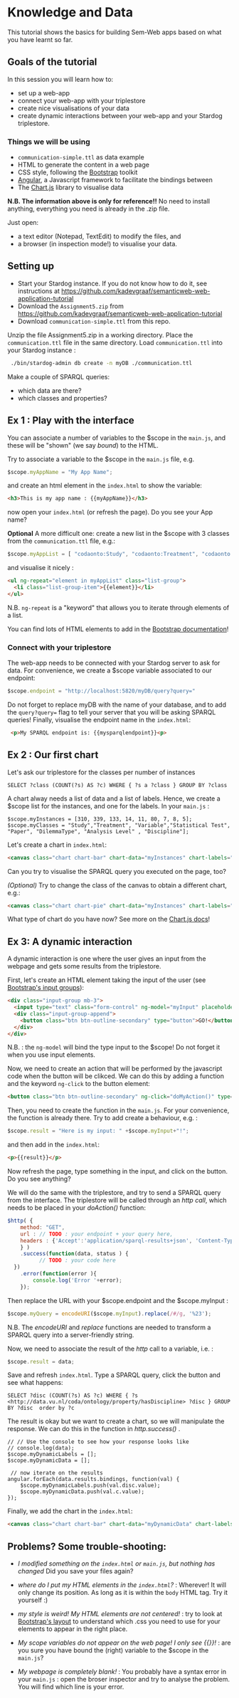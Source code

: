 # Knowledge and Data

This tutorial shows the basics for building Sem-Web apps based on what you have learnt so far.

## Goals of the tutorial

In this session you will learn how to:

* set up a web-app
* connect your web-app with your triplestore
* create nice visualisations of your data  
* create dynamic interactions between your web-app and your Stardog triplestore. 
  
### Things we will be using 
 
* `communication-simple.ttl` as data example
* HTML to generate the content in a web page
* CSS style, following the [Bootstrap](https://getbootstrap.com/docs/4.0/components) toolkit 
* [Angular](https://angular.io/), a Javascript framework to facilitate the bindings between  
* The [Chart.js](http://jtblin.github.io/angular-chart.js/) library to visualise data  

**N.B. The information above is only for reference!!** No need to install anything, everything you need is already in the .zip file. 

Just open:
* a text editor (Notepad, TextEdit) to modify the files, and 
* a browser (in inspection mode!) to visualise your data.

## Setting up

* Start your Stardog instance. If you do not know how to do it, see instructions at <https://github.com/kadevgraaf/semanticweb-web-application-tutorial>
* Download the `Assignment5.zip` from <https://github.com/kadevgraaf/semanticweb-web-application-tutorial>
* Download `communication-simple.ttl` from this repo.


Unzip the file Assignment5.zip in a working directory.
Place the `communication.ttl` file in the same directory.
Load `communication.ttl` into your Stardog instance : 
```bash
 ./bin/stardog-admin db create -n myDB ./communication.ttl
```

Make a couple of SPARQL queries:
* which data are there?
* which classes and properties? 

## Ex 1 : Play with the interface 

You can  associate a number of variables to the $scope in the `main.js`, and these will be "shown" (we say _bound_) to the HTML.  
  
Try to associate a variable to the $scope in the `main.js` file, e.g.
``` javascript
$scope.myAppName = "My App Name";
```
and create an html element in the `index.html` to show the variable:
``` html
<h3>This is my app name : {{myAppName}}</h3>
```
now open your `index.html` (or refresh the page). Do you see your App name? 

**Optional** A more difficult one: create a new list in the $scope with 3 classes from the `communication.ttl` file, e.g.:
``` javascript
$scope.myAppList = [ "codaonto:Study", "codaonto:Treatment", "codaonto:Variable" ]; 
```
and visualise it nicely :
```html
<ul ng-repeat="element in myAppList" class="list-group">
  <li class="list-group-item">{{element}}</li>
</ul>
```
N.B. `ng-repeat` is a "keyword" that allows you to iterate through elements of a list. 

You can find lots of HTML elements to add in the [Bootstrap documentation](http://getbootstrap.com/docs/4.1/components)!  

### Connect with your triplestore

The web-app needs to be connected with your Stardog server to ask for data. For convenience, we create a $scope variable associated to our endpoint:
``` javascript
$scope.endpoint = "http://localhost:5820/myDB/query?query="
```
Do not forget to replace myDB with the name of your database, and to add the `query?query=` flag to tell your server that you will be asking SPARQL queries! Finally, visualise the endpoint name in the `index.html`:
``` html
 <p>My SPARQL endpoint is: {{mysparqlendpoint}}<p>
```

## Ex 2 : Our first chart 

Let's ask our triplestore for the classes per number of instances
``` SPARQL
SELECT ?class (COUNT(?s) AS ?c) WHERE { ?s a ?class } GROUP BY ?class
```
A chart alway needs a list of data and a list of labels. Hence, we create a $scope list for the instances, and one for the labels. In your `main.js` :
```
$scope.myInstances = [310, 339, 133, 14, 11, 80, 7, 8, 5];
$scope.myClasses = "Study","Treatment", "Variable","Statistical Test", "Paper", "DilemmaType", "Analysis Level" , "Discipline"];
```
Let's create a chart in `index.html`:
```html
<canvas class="chart chart-bar" chart-data="myInstances" chart-labels="myClasses" > </canvas>
```
Can you try to visualise the SPARQL query you executed on the page, too?

*(Optional)* Try to change the class of the canvas to obtain a different chart, e.g.:
```HTML
<canvas class="chart chart-pie" chart-data="myInstances" chart-labels="myClasses" ></canvas> 
``` 
What type of chart do you have now? See more on the [Chart.js docs](http://jtblin.github.io/angular-chart.js/)!

## Ex 3: A dynamic interaction 

A dynamic interaction is one where the user gives an input from the webpage and gets some results from the triplestore. 

First, let's create an HTML element taking the input of the user (see [Bootstrap's input groups](https://getbootstrap.com/docs/4.0/components/input-group/)):
```HTML
<div class="input-group mb-3">
  <input type="text" class="form-control" ng-model="myInput" placeholder="Type here" >
  <div class="input-group-append">
    <button class="btn btn-outline-secondary" type="button">GO!</button>
  </div>
</div>
``` 
N.B. : the `ng-model` will bind the type input to the $scope! Do not forget it when you use input elements. 

Now, we need to create an action that will be performed by the javascript code when the button will be clikced. We can do this by adding a function and the keyword `ng-click` to the button element:
```HTML
<button class="btn btn-outline-secondary" ng-click="doMyAction()" type="button">GO!</button>
```
Then, you need to create the function in the `main.js`. For your convenience, the function is already there. Try to add create a behaviour, e.g. :
```javascript
$scope.result = "Here is my input: " +$scope.myInput+"!";
``` 
and then add in the `index.html`:
```HTML
<p>{{result}}</p>
```
Now refresh the page, type something in the input, and click on the button. Do you see anything?

We will do the same with the triplestore, and try to send a SPARQL query from the interface. The triplestore will be called through an _http call_, which needs to be placed in your _doAction()_ function:
```javascript
$http( {
 	method: "GET",
	url : // TODO : your endpoint + your query here,
	headers : {'Accept':'application/sparql-results+json', 'Content-Type':'application/sparql-results+json'}
	} )
	.success(function(data, status ) {
	      // TODO : your code here 
  })
	.error(function(error ){
	    console.log('Error '+error);
	});
```
Then replace the URL with your $scope.endpoint  and the $scope.myInput :
``` javascript
$scope.myQuery = encodeURI($scope.myInput).replace(/#/g, '%23');
```  
N.B. The _encodeURI_ and _replace_ functions are needed to transform a SPARQL query into a server-friendly string.

Now, we need to associate the result of the _http_ call to a variable, i.e. :
``` javascript
$scope.result = data;
```
Save and refresh `index.html`. Type a SPARQL query, click the button and see what happens:
```SPARQL
SELECT ?disc (COUNT(?s) AS ?c) WHERE { ?s <http://data.vu.nl/coda/ontology/property/hasDiscipline> ?disc } GROUP BY ?disc  order by ?c
```
The result is okay but we want to create a chart, so we will manipulate the response. We can do this in the function in  _http.success()_ .
```
// // Use the console to see how your response looks like
// console.log(data);
$scope.myDynamicLabels = [];
$scope.myDynamicData = [];
				  
 // now iterate on the results
angular.forEach(data.results.bindings, function(val) {
	$scope.myDynamicLabels.push(val.disc.value);
	$scope.myDynamicData.push(val.c.value);
});
```
Finally, we add the chart in the `index.html`:
```HTML
<canvas class="chart chart-bar" chart-data="myDynamicData" chart-labels="myDynamicLabels" > </canvas>
``` 

## Problems? Some trouble-shooting:

* _I modified something on the `index.html` or `main.js`, but nothing has changed_
Did you save your files again?

* _where do I put my HTML elements in the `index.html`?_ : Wherever! It will only change its position. As long as it is within the `body` HTML tag. Try it yourself :)

* _my style is weird! My HTML elements are not centered!_ : try to look at [Bootstrap's layout](http://getbootstrap.com/docs/4.1/layout/overview/) to understand which .css you need to use for your elements to appear in the right place.

* _My scope variables do not appear on the web page! I only see {{}}!_ : are you sure you have bound the (right) variable to the $scope in the `main.js`?

* _My webpage is completely blank!_ : You probably have a syntax error in your `main.js` : open the broser inspector and try to analyse the problem. You will find which line is your error.
